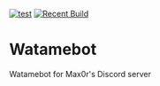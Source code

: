 [![test](https://img.shields.io/badge/dynamic/json?color=blue&label=latest&query=%24.tag_name&url=https%3A%2F%2Fapi.github.com%2Frepos%2FFoxGenesis%2FWatamebot%2Freleases%2Flatest)](https://github.com/FoxGenesis/Watamebot/releases/latest)
[![Recent Build](https://github.com/FoxGenesis/Watamebot/actions/workflows/maven.yml/badge.svg)](https://github.com/FoxGenesis/Watamebot/releases)
# Watamebot
Watamebot for Max0r's Discord server
